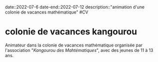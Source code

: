 date::2022-07-6
date-end::2022-07-12
description::"animation d'une colonie de vacances mathématique"
#CV 
# colonie de vacances kangourou
Animateur dans la colonie de vacances mathématique organisée par l'association "_Kangourou des Mahtématiques_", avec des jeunes de 11 à 13 ans.
